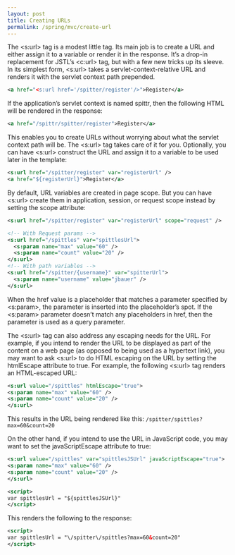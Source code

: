 ```yaml
---
layout: post
title: Creating URLs
permalink: /spring/mvc/create-url
---
```



The \<s:url> tag is a modest little tag. Its main job is to create a URL and either assign it to a variable or render it in the response. It’s a drop-in replacement for JSTL’s \<c:url> tag, but with a few new tricks up its sleeve. In its simplest form, \<s:url> takes a servlet-context-relative URL and renders it with the servlet context path prepended.
```xml
<a href="<s:url href='/spitter/register'/>">Register</a>
```
If the application’s servlet context is named spittr, then the following HTML will be rendered in the response:
```xml
<a href="/spittr/spitter/register">Register</a>
```
This enables you to create URLs without worrying about what the servlet context path will be. The \<s:url> tag takes care of it for you. Optionally, you can have \<s:url> construct the URL and assign it to a variable to be used later in the template:
```xml
<s:url href="/spitter/register" var="registerUrl" />
<a href="${registerUrl}">Register</a>
```
By default, URL variables are created in page scope. But you can have <s:url> create them in application, session, or request scope instead by setting the scope attribute:
```xml
<s:url href="/spitter/register" var="registerUrl" scope="request" />
```
```xml
<!-- With Request params -->
<s:url href="/spittles" var="spittlesUrl">
  <s:param name="max" value="60" />
  <s:param name="count" value="20" />
</s:url>
<!-- With path variables -->
<s:url href="/spitter/{username}" var="spitterUrl">
  <s:param name="username" value="jbauer" />
</s:url>
```

When the href value is a placeholder that matches a parameter specified by \<s:param>, the parameter is inserted into the placeholder’s spot. If the \<s:param> parameter doesn’t match any placeholders in href, then the parameter is used as a query parameter.

The \<s:url> tag can also address any escaping needs for the URL. For example, if you intend to render the URL to be displayed as part of the content on a web page (as opposed to being used as a hypertext link), you may want to ask \<s:url> to do HTML escaping on the URL by setting the htmlEscape attribute to true. For example, the following \<s:url> tag renders an HTML-escaped URL:
```xml
<s:url value="/spittles" htmlEscape="true">
<s:param name="max" value="60" />
<s:param name="count" value="20" />
</s:url>
```
This results in the URL being rendered like this: `/spitter/spittles?max=60&count=20`

On the other hand, if you intend to use the URL in JavaScript code, you may want to set the javaScriptEscape attribute to true:
```xml
<s:url value="/spittles" var="spittlesJSUrl" javaScriptEscape="true">
<s:param name="max" value="60" />
<s:param name="count" value="20" />
</s:url>

<script>
var spittlesUrl = "${spittlesJSUrl}"
</script>
```
This renders the following to the response:
```xml
<script>
var spittlesUrl = "\/spitter\/spittles?max=60&count=20"
</script>
```
